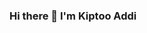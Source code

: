 ### Hi there 👋 I'm Kiptoo Addi

<!--
**EmmanuelAddi/EmmanuelAddi** is a ✨ _special_ ✨ repository because its `README.md` (this file) appears on your GitHub profile.
I'm a Tech Enthusiast, addicted to my :computer: and eager to learn :books: new technology trends and excel in the area of Innovation.
My areas of interest are :chart_with_upwards_trend:Mobile App Development, :globe_with_meridians: Web Development  and :Graphics Designing.

I love adventure & hiking, listening to music :musical_note:, Statistics and Playing Chess & Football.I currently live in Nairobi, Kenya.

<h3 align="left">Connect with me:</h3>
<p align="left">
    <a href="https://www.linkedin.com/in/kiptoo-addi-140307157" target="blank"><img align="center" src="https://raw.githubusercontent.com/rahuldkjain/github-profile-readme-generator/master/src/images/icons/Social/linked-in-alt.svg" alt="chandrika-deb" height="30" width="40" /></a>
    <a href="https://twitter.com/Its_Addi_BEKA" target="blank"><img align="center" src="https://raw.githubusercontent.com/rahuldkjain/github-profile-readme-generator/master/src/images/icons/Social/twitter.svg" alt="chandrikadeb7" height="30" width="40" /></a>
</p>

<h3 align="left">Languages and Tools:</h3>
<p align="left"> <a href="https://getbootstrap.com" target="_blank"> <img src="https://raw.githubusercontent.com/devicons/devicon/master/icons/bootstrap/bootstrap-plain-wordmark.svg" alt="bootstrap" width="40" height="40"/> </a>
 <a href="https://www.cprogramming.com/" target="_blank"> <img src="https://raw.githubusercontent.com/devicons/devicon/master/icons/c/c-original.svg" alt="c" width="40" height="40"/> </a> 
<a href="https://couchdb.apache.org/" target="_blank"> <img src="https://raw.githubusercontent.com/devicons/devicon/0d6c64dbbf311879f7d563bfc3ccf559f9ed111c/icons/couchdb/couchdb-original.svg" alt="couchdb" width="40" height="40"/> </a> 

<a href="https://www.w3schools.com/css/" target="_blank"> <img src="https://raw.githubusercontent.com/devicons/devicon/master/icons/css3/css3-original-wordmark.svg" alt="css3" width="40" height="40"/> </a> 
<a href="https://www.docker.com/" target="_blank"> <img src="https://raw.githubusercontent.com/devicons/devicon/master/icons/docker/docker-original-wordmark.svg"  alt="git" width="40" height="40"/> </a> <a href="https://graphql.org" target="_blank"> <img src="https://www.vectorlogo.zone/logos/graphql/graphql-icon.svg" alt="heroku" width="40" height="40"/> </a> <a href="https://www.w3.org/html/" target="_blank"> <img src="https://raw.githubusercontent.com/devicons/devicon/master/icons/html5/html5-original-wordmark.svg" alt="html5" width="40" height="40"/> </a>
 <a href="https://www.java.com" target="_blank"> <img src="https://raw.githubusercontent.com/devicons/devicon/master/icons/java/java-original.svg" alt="java" width="40" height="40"/> </a> 
<a href="https://developer.mozilla.org/en-US/docs/Web/JavaScript" target="_blank"> <img src="https://raw.githubusercontent.com/devicons/devicon/master/icons/javascript/javascript-original.svg" alt="javascript" width="40" height="40"/> </a> </a>
</a> <a href="https://www.mysql.com/" target="_blank"> <img src="https://raw.githubusercontent.com/devicons/devicon/master/icons/mysql/mysql-original-wordmark.svg" alt="mysql" width="40" height="40"/> </a> <a href="https://opencv.org/" target="_blank"> 
 <img src="https://raw.githubusercontent.com/devicons/devicon/master/icons/php/php-original.svg" alt="php" width="40" height="40"/> </a> 
<a href="https://postman.com" target="_blank"> <img src="https://www.vectorlogo.zone/logos/getpostman/getpostman-icon.svg" alt="postman" width="40" height="40"/> </a> <a href="https://www.python.org" target="_blank"> <img src="https://raw.githubusercontent.com/devicons/devicon/master/icons/python/python-original.svg" alt="python" width="40" height="40"/> </a>
 <a href="https://reactjs.org/" target="_blank"> <img src="https://raw.githubusercontent.com/devicons/devicon/master/icons/react/react-original-wordmark.svg" alt="react" width="40" height="40"/> </a> 
 <a href="https://spring.io/" target="_blank"> <img src="https://www.vectorlogo.zone/logos/sqlite/sqlite-icon.svg" alt="sqlite" width="40" height="40"/> </a> 
---

<p align='center'>
    <img src="https://github-readme-stats.vercel.app/api/top-langs/?username=EmmanuelAddi&layout=compact&title_color=ffffff&icon_color=2A75CF&text_color=daf7dc&bg_color=191919">
  
</p>   
<p align="center">
 <img src="https://github-readme-stats.vercel.app/api?username=EmmanuelAddi&show_icons=true&theme=radical" width="405"/><img src="https://github-readme-streak-stats.herokuapp.com/?user=EmmanuelAddi&ring=fad02c&fire=fad02c&currStreakLabel=fad02c&background=1F222E&hide_border=true&sideNums=fff6ea&sideLabels=fff6ea&dates=fff6ea&currStreakNum=fff6ea" width="405"/>
</p>

## 😄: Thanks for checking my ReadMe! Be Blessed
<p align="left"> <img src=https://komarev.com/ghpvc/?username=EmmanuelAddi&color=blueviolet alt=douglas254/></p>

Here are some ideas to get you started:

- 🔭 I’m currently working on ...
- 🌱 I’m currently learning C#, .NET Frameworks, ASP and  FLutter
- 👯 I’m looking to collaborate on ...
- 🤔 I’m looking for help with ...
- 💬 Ask me about ...
- 📫 How to reach me: ...
- 😄 Pronouns: ...
- ⚡ Fun fact: ...

Languages: Java, Python, Django, Web Scripting Languages
-->
